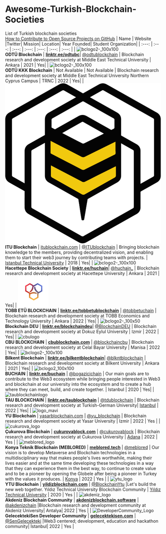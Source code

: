 # Awesome-Turkish-Blockchain-Societies

List of Turkish blockchain societies  
[How to Contribute to Open Source Projects on GitHub](https://www.youtube.com/watch?v=waEb2c9NDL8)
| Name | Website |Twitter| Mission| Location| Year Founded| Student Organization|
| :---: | :---: | :---: | :---: | :---: | :---: | :---: |
| ![bclogo2-_100x100](https://user-images.githubusercontent.com/11755605/199741508-8a4b006f-0220-438d-8339-c5f2258bc814.jpg) </br> **ODTÜ Blockchain** | **[linktr.ee/odtubc](https://linktr.ee/odtubc)**| [@odtublockchain](https://twitter.com/odtublockchain) | Blockchain research and development society at Middle East Technical University | Ankara | 2021 | Yes|
| ![bclogo2-_100x100](https://user-images.githubusercontent.com/32202283/199755139-5f67ae7b-24f9-40ac-a017-9af2dcd92a2d.png) </br> **ODTÜ KKK Blockchain** | Not Available | Not Available | Blockchain research and development society at Middle East Technical University Northern Cyprus Campus | TRNC | 2022 | Yes|
| ![bclogo2-_100x100](https://raw.githubusercontent.com/itublockchain/NFT/main/logo-notext.png) </br> **ITU Blockchain** | [itublockchain.com](https://itublockchain.com) | [@ITUblockchain](https://twitter.com/ITUblockchain) | Bringing blockchain knowledge to the members, providing decentralized vision, and enabling them to start their web3 journey by contributing teams with projects. | [Istanbul Technical University](https://itu.edu.tr/) | 2018 | Yes|
| ![bclogo2-_100x100](https://pbs.twimg.com/profile_images/1512876742742052868/Gjvsijh0_400x400.jpg) </br> **Hacettepe Blockchain Society** | **[linktr.ee/huchain](https://linktr.ee/huchain)**| [@huchain\_](https://twitter.com/huchain_) | Blockchain research and development society at Hacettepe University | Ankara | 2021 | Yes|
| ![tobbetubclogo_100x100](https://raw.githubusercontent.com/cagrigit-hub/images/main/rsz_1logo__strole.png) </br> **TOBB ETÜ BLOCKCHAIN** | **[linktr.ee/tobbetublockchain](https://linktr.ee/tobbetublockchain)** | [@tobbetuchain](https://twitter.com/TobbEtuChain?t=3jUuSShqpKujdZ4kWTgBHA&s=09) | Blockchain research and development society at TOBB Economics and Technology University | Ankara | 2022 | Yes|
| ![bclogo2-_100x50](https://avatars.githubusercontent.com/u/103267178?s=200&v=4) </br> **Blockchain DEU** | **[linktr.ee/blockchaindeu](https://linktr.ee/blockchaindeu)**| [@BlockchainDEU](https://twitter.com/blockchainDEU) | Blockchain research and development society at Dokuz Eylul University | Izmir | 2022 | Yes|
| ![cbulogo](https://pbs.twimg.com/profile_images/1579077283813462018/2bPhv0S3_400x400.png) </br> **CBU BLOCKCHAIN** | **[cbublockchain.com](https://www.cbublockchain.com)** | [@blockchaincbu](https://twitter.com/blockchaincbu) | Blockchain research and development society at Celal Bayar University |  Manisa | 2022 | Yes|
| ![bclogo2-_100x100](https://user-images.githubusercontent.com/83167949/199788445-8a417221-b49c-4bb6-ac8d-a6c75a7691ff.png) </br> **Bilkent Blockchain** |   **[linktr.ee/bilkentblockchain](https://t.co/TWsKttj2uR)**| [@blkntblockchain](https://twitter.com/blkntblockchain) | Blockchain research and development society at Bilkent University | Ankara | 2021 | Yes|
| ![bclogo2_100x100](https://avatars.githubusercontent.com/u/106631518?v=4) </br> **BUCHAIN** | **[linktr.ee/buchain](https://bit.ly/3DCBnSG)** | [@bogazicichain](https://twitter.com/bogazicichain) | Our main goals are to contribute to the Web3 ecosystem while bringing people interested in Web3 and blockchain at our university into the ecosystem and to create a hub where they can meet, build, and create together. | Istanbul | 2020 | Yes|
| ![taublockchainlogo](https://user-images.githubusercontent.com/99171546/199795334-fb7217d3-486d-4369-9837-d47e16d8bf59.png) </br> **TAU BLOCKCHAIN** | **[linktr.ee/taublockchain](https://linktr.ee/taublockchain)** | [@tdublockchain](https://twitter.com/tdublockchain) | Blockchain research and development society at Turkish-German University| [Istanbul](https://www.tau.edu.tr) | 2022 | Yes|
| ![logo_mavi](https://user-images.githubusercontent.com/58492490/199801668-3b645dee-1b07-4bcc-bb73-85e6969b4cae.png) <br> **YU Blockchain** | [yasarblockchain.com](https://yasarblockchain.com/) | [@yu_blockchain](https://twitter.com/yu_blockchain) | Blockchain research and development society at Yasar University | Izmir | 2022 | Yes |
| ![cukurova_logo](https://avatars.githubusercontent.com/u/106434529?s=200&v=4) <br> **Çukurova Blockchain** | **[cukurovablock.com](https://www.cukurovablock.com/)** | [@cukurovablock](https://twitter.com/cukurovablock) | Blockchain research and development society at Cukurova University | [Adana](https://cu.edu.tr/) | 2022 | Yes |
| ![meblored_logo](https://user-images.githubusercontent.com/72511880/199853718-cd5bade0-2301-4101-b4c4-b7e377160bae.png) <br> **Konya Teknik Blockchain (MEBLORED)** | **[meblored.tech](https://www.meblored.tech/)** | [@meblored](https://twitter.com/meblored) | Our vision is to develop Metaverse and Blockchain technologies in a multidisciplinary way that makes people's lives worthwhile, making their lives easier and at the same time developing these technologies in a way that they can experience them in the best way, to continue to create value and to be a pioneer by opening the Globele after being a pioneer in Turkey with the values it produces. | [Konya](https://www.ktun.edu.tr/) | 2022 | Yes |
| ![ytu_logo](https://yildizblockchain.com/wp-content/uploads/2022/10/500x500-2028x2048.png) <br> **YTU Blockchain** | **[yildizblockchain.com](https://yildizblockchain.com/)** | [@BlockchainYtu](https://twitter.com/BlockchainYtu) |Let's build the new web together. Yıldız Technical University Blockchain Community | [Yıldız Technical University](https://yildiz.edu.tr/) | 2020 | Yes |
| ![akdeniz_logo](https://user-images.githubusercontent.com/11755605/210182005-8fda089b-f2da-4521-9b05-1a6bf97556be.png) <br> **Akdeniz Blockchain Community** | **[akdenizblockchain.software](https://www.akdenizblockchain.software/)** | [@akdenizchain](https://twitter.com/akdenizchain) |Blockchain research and development community at Akdeniz University| Antalya| 2022 | Yes |
| ![DeveloperCommunity_Logo](https://github.com/CagatayAkkas/Developer-Community/blob/main/Developer%20Community%20Logo.jpg) <br> **GelecektekiSen Developer Community** | **[gelecektekisen.com](https://www.gelecektekisen.com.tr/developer-community/)** | [@SenGelecekteki](https://twitter.com/sengelecekteki) |Web3 centered; development, education and hackathon community| İstanbul| 2022 | Yes |


